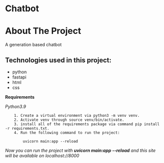 # Chatbot

# About The Project
  A generation based chatbot

## Technologies used in this project:
  - python
  - fastapi
  - html
  - css

**Requirements**

*Python3.9*

```
    1. Create a virtual environment via python3 -m venv venv.
    2. Activate venv through source venv/bin/activate.
    3. install all of the requirements package via command pip install -r requirements.txt.
    4. Run the following command to run the project:

        uvicorn main:app --reload
```

*Now you can run the project with **uvicorn main:app --reload** and this site will be available on localhost://8000*